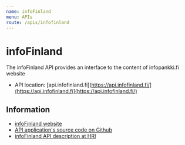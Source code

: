 ```yaml
---
name: infoFinland
menu: APIs
route: /apis/infofinland
---
```



# infoFinland

The infoFinland API provides an interface to the content of infopankki.fi website

* API location: [api.infofinland.fi](https://api.infofinland.fi/](https://api.infofinland.fi](https://api.infofinland.fi/)

## Information
* [infoFinland website](http://infopankki.fi/)
* [API application's source code on Github](https://github.com/City-of-Helsinki/infopankki-api)
* [infoFinland API description at HRI](http://www.hri.fi/en/dataset/tietoa-suomesta-monella-eri-kielella)